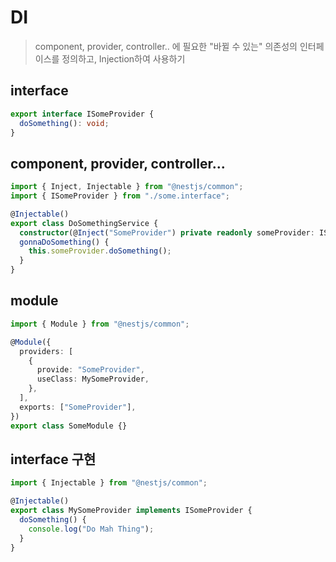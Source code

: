 # DI

> component, provider, controller.. 에 필요한 "바뀔 수 있는" 의존성의 인터페이스를 정의하고, Injection하여 사용하기

## interface

```ts
export interface ISomeProvider {
  doSomething(): void;
}
```

## component, provider, controller...

```ts
import { Inject, Injectable } from "@nestjs/common";
import { ISomeProvider } from "./some.interface";

@Injectable()
export class DoSomethingService {
  constructor(@Inject("SomeProvider") private readonly someProvider: ISomeProvider) {}
  gonnaDoSomething() {
    this.someProvider.doSomething();
  }
}
```

## module

```ts
import { Module } from "@nestjs/common";

@Module({
  providers: [
    {
      provide: "SomeProvider",
      useClass: MySomeProvider,
    },
  ],
  exports: ["SomeProvider"],
})
export class SomeModule {}
```

## interface 구현

```ts
import { Injectable } from "@nestjs/common";

@Injectable()
export class MySomeProvider implements ISomeProvider {
  doSomething() {
    console.log("Do Mah Thing");
  }
}
```
